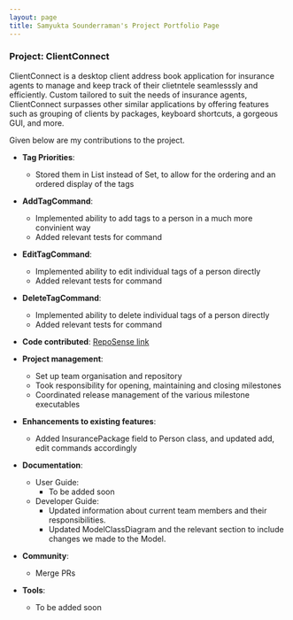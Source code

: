 ```yaml
---
layout: page
title: Samyukta Sounderraman's Project Portfolio Page
---
```


### Project: ClientConnect

ClientConnect is a desktop client address book application for insurance agents to manage and keep track of their clietntele seamlesssly and efficiently. Custom tailored to suit the needs of insurance agents, ClientConnect surpasses other similar applications by offering features such as grouping of clients by packages, keyboard shortcuts, a gorgeous GUI, and more.

Given below are my contributions to the project.

* **Tag Priorities**:
  * Stored them in List instead of Set, to allow for the ordering and an ordered display of the tags
* **AddTagCommand**:
  * Implemented ability to add tags to a person in a much more convinient way
  * Added relevant tests for command
* **EditTagCommand**:
  * Implemented ability to edit individual tags of a person directly
  * Added relevant tests for command
* **DeleteTagCommand**:
  * Implemented ability to delete individual tags of a person directly
  * Added relevant tests for command

* **Code contributed**: [RepoSense link]()

* **Project management**:
  * Set up team organisation and repository
  * Took responsibility for opening, maintaining and closing milestones
  * Coordinated release management of the various milestone executables

* **Enhancements to existing features**:
  * Added InsurancePackage field to Person class, and updated add, edit commands accordingly

* **Documentation**:
  * User Guide:
    * To be added soon
  * Developer Guide:
    * Updated information about current team members and their responsibilities.
    * Updated ModelClassDiagram and the relevant section to include changes we made to the Model.

* **Community**:
  * Merge PRs

* **Tools**:
  * To be added soon
